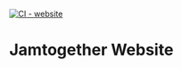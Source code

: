 [![CI - website](https://github.com/Matteo0810/jamtogether-website/actions/workflows/build-and-tag.yml/badge.svg)](https://github.com/Matteo0810/jamtogether-website/actions/workflows/build-and-tag.yml)

# Jamtogether Website
